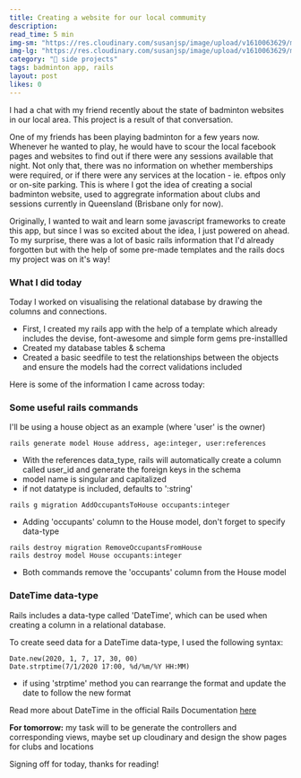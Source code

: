 ```yaml
---
title: Creating a website for our local commumity
description:
read_time: 5 min
img-sm: "https://res.cloudinary.com/susanjsp/image/upload/v1610063629/my-blog/baddy-1-sm_yepgvk.png"
img-lg: "https://res.cloudinary.com/susanjsp/image/upload/v1610063629/my-blog/baddy-1-lg_u8olgk.png"
category: "💼 side projects"
tags: badminton app, rails
layout: post
likes: 0
---
```


I had a chat with my friend recently about the state of badminton websites in our local area. This project is a result of that conversation. <!--break-->

One of my friends has been playing badminton for a few years now. Whenever he wanted to play, he would have to scour the local facebook pages and websites to find out if there were any sessions available that night. Not only that, there was no information on whether memberships were required, or if there were any services at the location - ie. eftpos only or on-site parking. This is where I got the idea of creating a social badminton website, used to aggregrate information about clubs and sessions currently in Queensland (Brisbane only for now).

Originally, I wanted to wait and learn some javascript frameworks to create this app, but since I was so excited about the idea, I just powered on ahead. To my surprise, there was a lot of basic rails information that I'd already forgotten but with the help of some pre-made templates and the rails docs my project was on it's way!

### What I did today

Today I worked on visualising the relational database by drawing the columns and connections.

- First, I created my rails app with the help of a template which already includes the devise, font-awesome and simple form gems pre-installled
- Created my database tables & schema
- Created a basic seedfile to test the relationships between the objects and ensure the models had the correct validations included

Here is some of the information I came across today:

### Some useful rails commands
I'll be using a house object as an example (where 'user' is the owner)
```
rails generate model House address, age:integer, user:references
```
- With the references data_type, rails will automatically create a column called user_id and generate the foreign keys in the schema
- model name is singular and capitalized
- if not datatype is included, defaults to ':string'

```
rails g migration AddOccupantsToHouse occupants:integer
```
- Adding 'occupants' column to the House model, don't forget to specify data-type

```
rails destroy migration RemoveOccupantsFromHouse
rails destroy model House occupants:integer
```
- Both commands remove the 'occupants' column from the House model

### DateTime data-type
Rails includes a data-type called 'DateTime', which can be used when creating a column in a relational database.

To create seed data for a DateTime data-type, I used the following syntax:
```
Date.new(2020, 1, 7, 17, 30, 00)
Date.strptime(7/1/2020 17:00, %d/%m/%Y HH:MM)
```
- if using 'strptime' method you can rearrange the format and update the date to follow the new format

Read more about DateTime in the official Rails Documentation [here](https://api.rubyonrails.org/classes/DateTime.html)

**For tomorrow:** my task will to be generate the controllers and corresponding views, maybe set up cloudinary and design the show pages for clubs and locations

Signing off for today, thanks for reading!